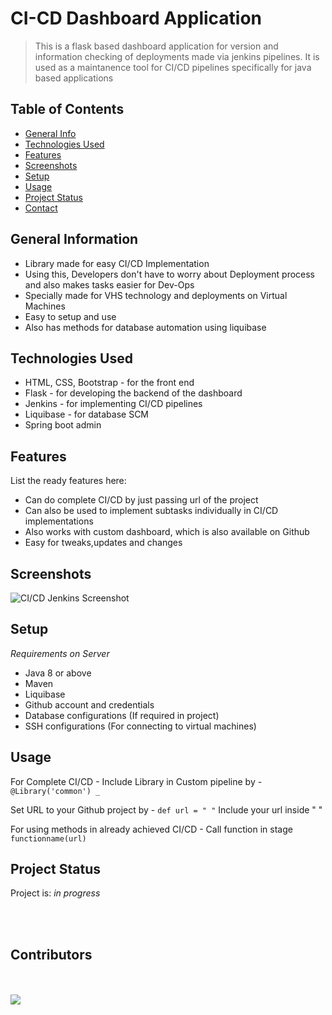 # CI-CD Dashboard Application

> This is a flask based dashboard application for version and information checking of deployments made via jenkins pipelines. It is used as a maintanence tool for CI/CD pipelines specifically for java based applications 
<!-- > Live demo [_here_](https://www.example.com). If you have the project hosted somewhere, include the link here. -->

## Table of Contents
* [General Info](#general-information)
* [Technologies Used](#technologies-used)
* [Features](#features)
* [Screenshots](#screenshots)
* [Setup](#setup)
* [Usage](#usage)
* [Project Status](#project-status)
* [Contact](#contact)
<!-- * [License](#license) -->


## General Information
- Library made for easy CI/CD Implementation
- Using this, Developers don't have to worry about Deployment process and also makes tasks easier for Dev-Ops
- Specially made for VHS technology and deployments on Virtual Machines
- Easy to setup and use
- Also has methods for database automation using liquibase
<!-- You don't have to answer all the questions - just the ones relevant to your project. -->


## Technologies Used
- HTML, CSS, Bootstrap - for the front end
- Flask - for developing the backend of the dashboard
- Jenkins - for implementing CI/CD pipelines
- Liquibase - for database SCM
- Spring boot admin


## Features
List the ready features here:
- Can do complete CI/CD by just passing url of the project
- Can also be used to implement subtasks individually in CI/CD implementations
- Also works with custom dashboard, which is also available on Github
- Easy  for tweaks,updates and changes 


## Screenshots
![CI/CD Jenkins Screenshot](./img/screenshot.png)
<!-- If you have screenshots you'd like to share, include them here. -->


## Setup
*Requirements on Server*
- Java 8 or above
- Maven
- Liquibase
- Github account and credentials
- Database configurations (If required in project)
- SSH configurations (For connecting to virtual machines)



## Usage
For Complete CI/CD - 
Include Library in Custom pipeline by -
`@Library('common') _`

Set URL to your Github project by - 
`def url = " "`
Include your url inside " "

For using methods in already achieved CI/CD - 
Call function in stage
`functionname(url)`



## Project Status
Project is: _in progress_ 


<br>
<br>

## Contributors 
<br>
<br>

<a href="https://github.com/yashbhangdia/shared-pipeline/graphs/contributors">
  <img src="https://contrib.rocks/image?repo=yashbhangdia/shared-pipeline" />
</a>
<br>

<!-- Optional -->
<!-- ## License -->
<!-- This project is open source and available under the [... License](). -->

<!-- You don't have to include all sections - just the one's relevant to your project -->
